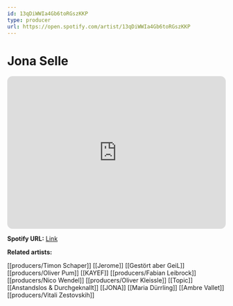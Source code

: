 ```yaml
---
id: 13qDiWWIa4Gb6toRGszKKP
type: producer
url: https://open.spotify.com/artist/13qDiWWIa4Gb6toRGszKKP
---
```

# Jona Selle

<iframe style="border-radius:12px" src="https://open.spotify.com/embed/artist/13qDiWWIa4Gb6toRGszKKP" width="100%" height="352" frameBorder="0" allowfullscreen="" allow="autoplay; clipboard-write; encrypted-media; fullscreen; picture-in-picture" loading="lazy"></iframe>

**Spotify URL:** [Link](https://open.spotify.com/artist/13qDiWWIa4Gb6toRGszKKP)

**Related artists:**

[[producers/Timon Schaper]]
[[Jerome]]
[[Gestört aber GeiL]]
[[producers/Oliver Pum]]
[[KAYEF]]
[[producers/Fabian Leibrock]]
[[producers/Nico Wendel]]
[[producers/Oliver Kleissle]]
[[Topic]]
[[Anstandslos & Durchgeknallt]]
[[JONA]]
[[Maria Dürrling]]
[[Ambre Vallet]]
[[producers/Vitali Zestovskih]]
